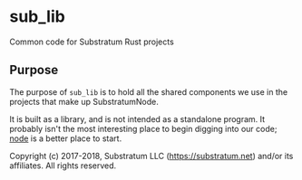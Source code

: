 # sub_lib
Common code for Substratum Rust projects

## Purpose
The purpose of `sub_lib` is to hold all the shared components we use in the projects that make up SubstratumNode.

It is built as a library, and is not intended as a standalone program.
It probably isn't the most interesting place to begin digging into our code;
[node](https://github.com/SubstratumNetwork/substratum_node_plex/tree/master/node)
is a better place to start.


Copyright (c) 2017-2018, Substratum LLC (https://substratum.net) and/or its affiliates. All rights reserved.
